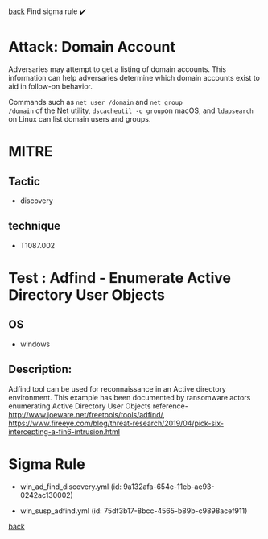 
[back](../index.md)
Find sigma rule :heavy_check_mark: 

# Attack: Domain Account 

Adversaries may attempt to get a listing of domain accounts. This information can help adversaries determine which domain accounts exist to aid in follow-on behavior.

Commands such as <code>net user /domain</code> and <code>net group /domain</code> of the [Net](https://attack.mitre.org/software/S0039) utility, <code>dscacheutil -q group</code>on macOS, and <code>ldapsearch</code> on Linux can list domain users and groups.

# MITRE
## Tactic
  - discovery


## technique
  - T1087.002


# Test : Adfind - Enumerate Active Directory User Objects
## OS
  - windows


## Description:
Adfind tool can be used for reconnaissance in an Active directory environment. This example has been documented by ransomware actors enumerating Active Directory User Objects
reference- http://www.joeware.net/freetools/tools/adfind/, https://www.fireeye.com/blog/threat-research/2019/04/pick-six-intercepting-a-fin6-intrusion.html


# Sigma Rule
 - win_ad_find_discovery.yml (id: 9a132afa-654e-11eb-ae93-0242ac130002)

 - win_susp_adfind.yml (id: 75df3b17-8bcc-4565-b89b-c9898acef911)



[back](../index.md)
